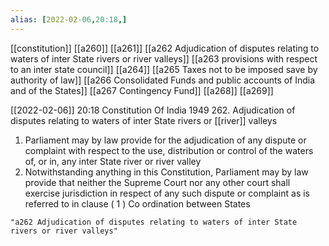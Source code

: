 ```yaml
---
alias: [2022-02-06,20:18,]
---
```

[[constitution]] [[a260]] [[a261]] [[a262 Adjudication of disputes relating to waters of inter State rivers or river valleys]] [[a263 provisions with respect to an inter state council]] [[a264]] [[a265 Taxes not to be imposed save by authority of law]] [[a266 Consolidated Funds and public accounts of India and of the States]] [[a267 Contingency Fund]] [[a268]] [[a269]]

[[2022-02-06]] 20:18
Constitution Of India 1949
262. Adjudication of disputes relating to waters of inter State rivers or [[river]] valleys
1) Parliament may by law provide for the adjudication of any dispute or complaint with respect to the use, distribution or control of the waters of, or in, any inter State river or river valley
2) Notwithstanding anything in this Constitution, Parliament may by law provide that neither the Supreme Court nor any other court shall exercise jurisdiction in respect of any such dispute or complaint as is referred to in clause ( 1 ) Co ordination between States
```query 2022-05-16 11:28
"a262 Adjudication of disputes relating to waters of inter State rivers or river valleys"
```
